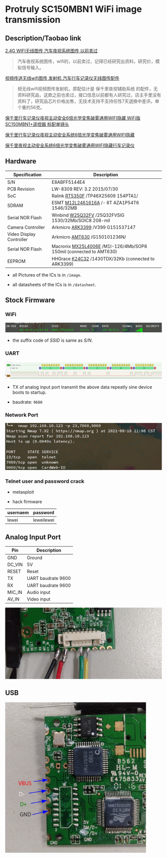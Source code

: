 # Protruly SC150MBN1 WiFi image transmission



##  Description/Taobao link

[2.4G WIFI无线图传 汽车夜视系统图传 以前卖过](https://item.taobao.com/item.htm?id=648102298565)

>汽车夜视系统图传，wifi的，以前卖过，记得已经研究出资料，研究价，模拟信号输入。

[视频传送无线wifi图传 发射机 汽车行车记录仪无线图传配件](https://item.taobao.com/item.htm?id=647159379787)

>频无线wifi视频图传发射机，原配估计是 保千里夜视辅助系统 的配件，无资料研究品，这款之前也卖过，接口信息以前都有人研究过，店主手里没有资料了，研究品芯片价格出售，无技术支持不支持任性7天退换中差评。单个重约56克。

[保千里行车记录仪夜视主动安全6倍光学变焦破雾通用WIFI隐藏 WiFi版SC150MBN1+遥控器 标配单镜头](https://item.jd.com/10024316770587.html)

[保千里行车记录仪夜视主动安全系统6倍光学变焦破雾通用WIFI隐藏](https://item.taobao.com/item.htm?id=629350368092)

[保千里夜视主动安全系统6倍光学变焦破雾通用WIFI隐藏行车记录仪](https://item.taobao.com/item.htm?id=630344135593)

## Hardware

| Specification            | Description                                                  |
| ------------------------ | ------------------------------------------------------------ |
| S/N                      | E8ABFF5144E4                                                 |
| PCB Revision             | LW-8309 REV: 3.2 2015/07/30                                  |
| SoC                      | Ralink [RT5350F](https://deviwiki.com/wiki/Ralink_RT5350) /TP46X25609 154PTA1/ |
| SDRAM                    | ESMT [M12L2461616A](https://www.esmt.com.tw/upload/pdf/ESMT/datasheets/M12L2561616A(2S)_operation%20temperature%20condition%20-40~85%C2%B0C.pdf) /- 6T AZA1P54T6 1546/32MB |
| Serial NOR Flash         | Winbind [W25Q32FV](https://www.winbond.com/hq/product/code-storage-flash-memory/serial-nor-flash/?__locale=en&partNo=W25Q32FV) /25Q32FVSIG 1530/32Mb/SOIC8 208-mil |
| Camera Controller        | Arkmicro [ARK3399](https://www.kynix.com/Detail/111730/ARK3399.html) /V399 G151537147 |
| Video Display Controller | Arkmicro [AMT630](https://datasheetspdf.com/pdf/840049/ARKMICRO/AMT630/1) /G150101236N/ |
| Serial NOR Flash         | Macronix [MX25L4006E](https://www.mxic.com.tw/en-us/products/NOR-Flash/Serial-NOR-Flash/Pages/spec.aspx?p=MX25L4006E&m=Serial%20NOR%20Flash&n=PM1576) /M1I-126/4Mb/SOP8 150mil (connected to AMT630) |
| EEPROM                   | HHGrace [K24C32](https://item.szlcsc.com/184570.html) /1430TDX/32Kb (connected to ARK3399) |

- all Pictures of the ICs is in `/image`.

- all datasheets of the ICs is in `/datasheet`.

## Stock Firmware

### WiFi

![image-20210809162845916](./image/stock-firmware-wifi.png)

- the suffix code  of *SSID* is same as *S/N*.

### UART

![image-20210809164704087](./image/stock-firmware-TX-data.png)

- TX of analog input port transmit the above data repeatly sine device boots to startup.

- baudrate: `9600`

### Network Port

![image-20210810110906774](image/stock-firmware-open-port.png)

### Telnet user and password crack

- metasploit

- hack firmware 

  

| usernaem | password   |
| -------- | ---------- |
| lewei    | leweilewei |



## Analog Input Port

| Pin    | Description        |
| ------ | ------------------ |
| GND    | Ground             |
| DC_VIN | 5V                 |
| RESET  | Reset              |
| TX     | UART baudrate 9600 |
| RX     | UART baudrate 9600 |
| MIC_IN | Audio input        |
| AV_IN  | Video input        |

<img src="./image/hardware-analog-input-port.jpg" style="zoom: 50%;" /> 



## USB

<img src="./image/hardware-unwelded-usb.png" style="zoom: 80%;" />

